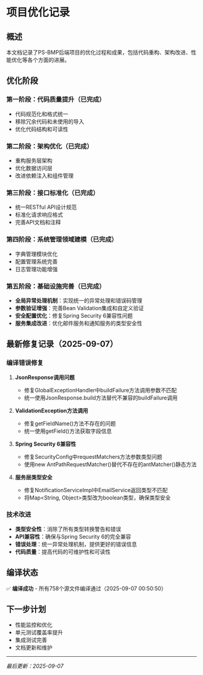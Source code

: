 # 项目优化记录

## 概述
本文档记录了PS-BMP后端项目的优化过程和成果，包括代码重构、架构改进、性能优化等各个方面的进展。

## 优化阶段

### 第一阶段：代码质量提升（已完成）
- 代码规范化和格式统一
- 移除冗余代码和未使用的导入
- 优化代码结构和可读性

### 第二阶段：架构优化（已完成）
- 重构服务层架构
- 优化数据访问层
- 改进依赖注入和组件管理

### 第三阶段：接口标准化（已完成）
- 统一RESTful API设计规范
- 标准化请求响应格式
- 完善API文档和注释

### 第四阶段：系统管理领域建模（已完成）
- 字典管理模块优化
- 配置管理系统完善
- 日志管理功能增强

### 第五阶段：基础设施完善（已完成）
- **全局异常处理机制**：实现统一的异常处理和错误码管理
- **参数验证增强**：完善Bean Validation集成和自定义验证
- **安全配置优化**：修复Spring Security 6兼容性问题
- **服务集成改进**：优化邮件服务和通知服务的类型安全性

## 最新修复记录（2025-09-07）

### 编译错误修复
1. **JsonResponse调用问题**
   - 修复GlobalExceptionHandler中buildFailure方法调用参数不匹配
   - 统一使用JsonResponse.build方法替代不兼容的buildFailure调用

2. **ValidationException方法调用**
   - 修复getFieldName()方法不存在的问题
   - 统一使用getField()方法获取字段信息

3. **Spring Security 6兼容性**
   - 修复SecurityConfig中requestMatchers方法参数类型问题
   - 使用new AntPathRequestMatcher()替代不存在的antMatcher()静态方法

4. **服务层类型安全**
   - 修复NotificationServiceImpl中EmailService返回类型不匹配
   - 将Map<String, Object>类型改为boolean类型，确保类型安全

### 技术改进
- **类型安全性**：消除了所有类型转换警告和错误
- **API兼容性**：确保与Spring Security 6的完全兼容
- **错误处理**：统一异常处理机制，提供更好的错误信息
- **代码质量**：提高代码的可维护性和可读性

## 编译状态
✅ **编译成功** - 所有758个源文件编译通过（2025-09-07 00:50:50）

## 下一步计划
- 性能监控和优化
- 单元测试覆盖率提升
- 集成测试完善
- 文档更新和维护

---
*最后更新：2025-09-07*